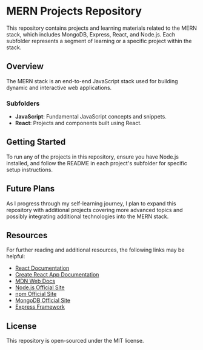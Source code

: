 # MERN Projects Repository

This repository contains projects and learning materials related to the MERN stack, which includes MongoDB, Express, React, and Node.js. Each subfolder represents a segment of learning or a specific project within the stack.

## Overview

The MERN stack is an end-to-end JavaScript stack used for building dynamic and interactive web applications.

### Subfolders

- **JavaScript**: Fundamental JavaScript concepts and snippets.
- **React**: Projects and components built using React.

## Getting Started

To run any of the projects in this repository, ensure you have Node.js installed, and follow the README in each project's subfolder for specific setup instructions.


## Future Plans

As I progress through my self-learning journey, I plan to expand this repository with additional projects covering more advanced topics and possibly integrating additional technologies into the MERN stack.


## Resources

For further reading and additional resources, the following links may be helpful:

- [React Documentation](https://reactjs.org/)
- [Create React App Documentation](https://create-react-app.dev/)
- [MDN Web Docs](https://developer.mozilla.org/)
- [Node.js Official Site](https://nodejs.org/)
- [npm Official Site](https://www.npmjs.com/)
- [MongoDB Official Site](https://www.mongodb.com/)
- [Express Framework](http://expressjs.com/)


## License

This repository is open-sourced under the MIT license.